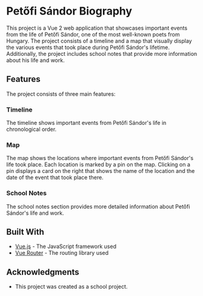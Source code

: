 # Petőfi Sándor Biography

This project is a Vue 2 web application that showcases important events from the life of Petőfi Sándor, one of the most well-known poets from Hungary. The project consists of a timeline and a map that visually display the various events that took place during Petőfi Sándor's lifetime. Additionally, the project includes school notes that provide more information about his life and work.

## Features

The project consists of three main features:

### Timeline

The timeline shows important events from Petőfi Sándor's life in chronological order.

### Map

The map shows the locations where important events from Petőfi Sándor's life took place. Each location is marked by a pin on the map. Clicking on a pin displays a card on the right that shows the name of the location and the date of the event that took place there. 

### School Notes

The school notes section provides more detailed information about Petőfi Sándor's life and work. 

## Built With

- [Vue.js](https://v2.vuejs.org/) - The JavaScript framework used
- [Vue Router](https://router.vuejs.org/) - The routing library used

## Acknowledgments

- This project was created as a school project.
